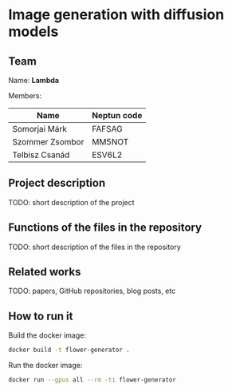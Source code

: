 # Image generation with diffusion models

## Team

Name: **Lambda**

Members:

| Name            | Neptun code |
| --------------- | ----------- |
| Somorjai Márk   | FAFSAG      |
| Szommer Zsombor | MM5NOT      |
| Telbisz Csanád  | ESV6L2      |

## Project description

TODO: short description of the project

## Functions of the files in the repository

TODO: short description of the files in the repository

## Related works

TODO: papers, GitHub repositories, blog posts, etc

## How to run it

Build the docker image:
```bash
docker build -t flower-generator .
```

Run the docker image:
```bash
docker run --gpus all --rm -ti flower-generator
```
